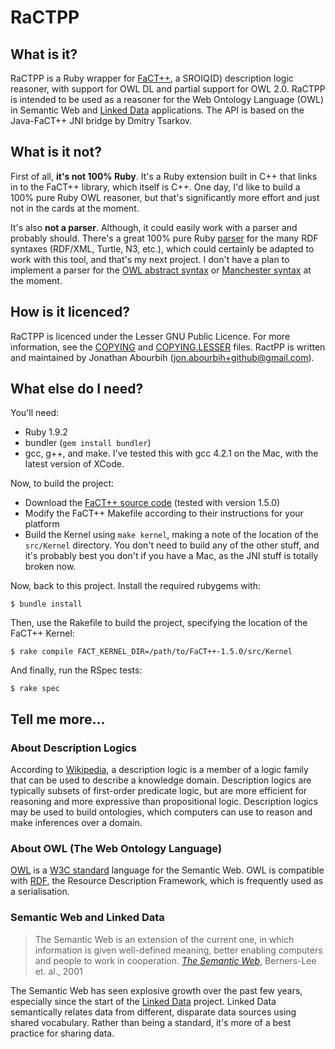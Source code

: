 RaCTPP
======

What is it?
-----------
RaCTPP is a Ruby wrapper for [FaCT++](http://code.google.com/p/factplusplus/), a SROIQ(D) description logic reasoner, with support for OWL DL and partial support for OWL 2.0. RaCTPP is intended to be used as a reasoner for the Web Ontology Language (OWL) in Semantic Web and [Linked Data](http://linkeddata.org) applications. The API is based on the Java-FaCT++ JNI bridge by Dmitry Tsarkov.

What is it not?
---------------
First of all, **it's not 100% Ruby**. It's a Ruby extension built in C++ that links in to the FaCT++ library, which itself is C++. One day, I'd like to build a 100% pure Ruby OWL reasoner, but that's significantly more effort and just not in the cards at the moment.

It's also **not a parser**. Although, it could easily work with a parser and probably should. There's a great 100% pure Ruby [parser](/bendiken/rdf) for the many RDF syntaxes (RDF/XML, Turtle, N3, etc.), which could certainly be adapted to work with this tool, and that's my next project. I don't have a plan to implement a parser for the [OWL abstract syntax](http://www.w3.org/TR/owl-semantics/syntax.html) or [Manchester syntax](http://www.w3.org/TR/owl2-manchester-syntax/) at the moment.

How is it licenced?
--------------------
RaCTPP is licenced under the Lesser GNU Public Licence. For more information, see the [COPYING](/jonbca/ractpp/blob/master/COPYING) and [COPYING.LESSER](/jonbca/ractpp/blob/master/COPYING.LESSER) files. RactPP is written and maintained by Jonathan Abourbih (jon.abourbih+github@gmail.com).

What else do I need?
--------------------
You'll need:

  *  Ruby 1.9.2
  *  bundler (`gem install bundler`)
  *  gcc, g++, and make. I've tested this with gcc 4.2.1 on the Mac, with the latest version of XCode.

Now, to build the project:

  * Download the [FaCT++ source code](http://code.google.com/p/factplusplus/) (tested with version 1.5.0)
  * Modify the FaCT++ Makefile according to their instructions for your platform
  * Build the Kernel using `make kernel`, making a note of the location of the `src/Kernel` directory. You don't need to build any of the other stuff, and it's probably best you don't if you have a Mac, as the JNI stuff is totally broken now.

Now, back to this project. Install the required rubygems with:

    $ bundle install

Then, use the Rakefile to build the project, specifying the location of the FaCT++ Kernel:

	$ rake compile FACT_KERNEL_DIR=/path/to/FaCT++-1.5.0/src/Kernel

And finally, run the RSpec tests:

	$ rake spec

Tell me more...
---------------
### About Description Logics
According to [Wikipedia](http://en.wikipedia.org/wiki/Description_logics), a description logic is a member of a logic family that can be used to describe a knowledge domain. Description logics are typically subsets of first-order predicate logic, but are more efficient for reasoning and more expressive than propositional logic. Description logics may be used to build ontologies, which computers can use to reason and make inferences over a domain.

### About OWL (The Web Ontology Language)
[OWL](http://en.wikipedia.org/wiki/Web_Ontology_Language) is a [W3C standard](http://www.w3.org/TR/owl2-overview/) language for the Semantic Web. OWL is compatible with [RDF](http://www.w3.org/TR/rdf-primer/), the Resource Description Framework, which is frequently used as a serialisation.

### Semantic Web and Linked Data
> The Semantic Web is an extension of the current one, in which information is given well-defined meaning, better enabling computers and people to work in cooperation. [_The Semantic Web_](http://www.sciam.com/article.cfm?articleID=00048144-10D2-1C70-84A9809EC588EF21), Berners-Lee et. al., 2001

The Semantic Web has seen explosive growth over the past few years, especially since the start of the [Linked Data](http://linkeddata.org) project. Linked Data semantically relates data from different, disparate data sources using shared vocabulary. Rather than being a standard, it's more of a best practice for sharing data.
